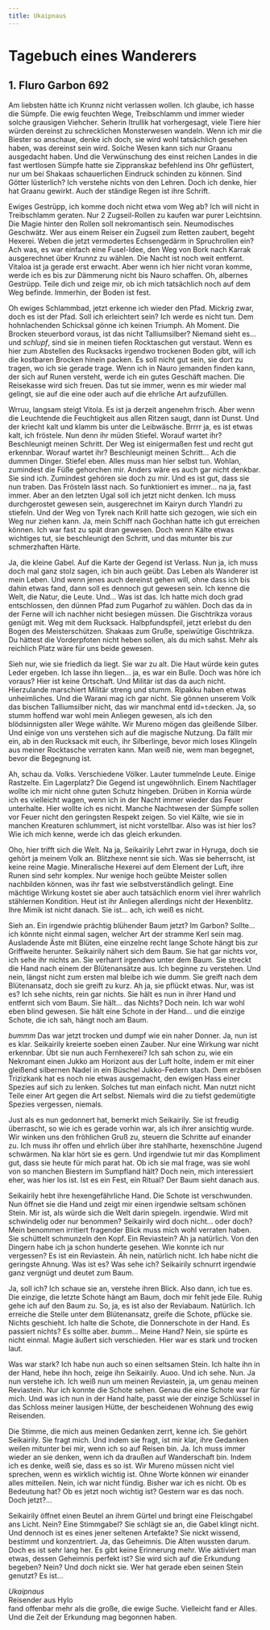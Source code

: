 ```yaml
---
title: Ukaipnaus
---
```


# Tagebuch eines Wanderers

## 1. Fluro Garbon 692

Am liebsten hätte ich Krunnz nicht verlassen wollen. Ich glaube, ich hasse die Sümpfe. Die ewig feuchten Wege, Treibschlamm und immer wieder solche grausigen Viehcher. Seherin Itrullik hat vorhergesagt, viele Tiere hier würden dereinst zu schrecklichen Monsterwesen wandeln. Wenn ich mir die Biester so anschaue, denke ich doch, sie wird wohl tatsächlich gesehen haben, was dereinst sein wird. Solche Wesen kann sich nur Graanu ausgedacht haben. Und die Verwünschung des einst reichen Landes in die fast wertlosen Sümpfe hatte sie Zippranskaz befehlend ins Ohr geflüstert, nur um bei Shakaas schauerlichen Eindruck schinden zu können. Sind Götter lüsterlich? Ich verstehe nichts von den Lehren. Doch ich denke, hier hat Graanu gewirkt. Auch der ständige Regen ist ihre Schrift.

Ewiges Gestrüpp, ich komme doch nicht etwa vom Weg ab? Ich will nicht in Treibschlamm geraten. Nur 2 Zugseil-Rollen zu kaufen war purer Leichtsinn. Die Magie hinter den Rollen soll nekromantisch sein. Neumodisches Geschwätz. Wer aus einem Reiser ein Zugseil zum Retten zaubert, begeht Hexerei. Weben die jetzt vermodertes Echsengedärm in Spruchrollen ein? Ach was, es war einfach eine Fusel-Idee, den Weg von Bork nach Karrak ausgerechnet über Krunnz zu wählen. Die Nacht ist noch weit entfernt. Vitaloa ist ja gerade erst erwacht. Aber wenn ich hier nicht voran komme, werde ich es bis zur Dämmerung nicht bis Nauro schaffen. Oh, albernes Gestrüpp. Teile dich und zeige mir, ob ich mich tatsächlich noch auf dem Weg befinde. Immerhin, der Boden ist fest.

Oh ewiges Schlammbad, jetzt erkenne ich wieder den Pfad. Mickrig zwar, doch es ist der Pfad. Soll ich erleichtert sein? Ich werde es nicht tun. Dem hohnlachenden Schicksal gönne ich keinen Triumph. Ah Moment. Die Brocken steuerbord voraus, ist das nicht Talliumsilber? Niemand sieht es... und *schlupf*, sind sie in meinen tiefen Rocktaschen gut verstaut. Wenn es hier zum Abstellen des Rucksacks irgendwo trockenen Boden gibt, will ich die kostbaren Brocken hinein packen. Es soll nicht gut sein, sie dort zu tragen, wo ich sie gerade trage. Wenn ich in Nauro jemanden finden kann, der sich auf Runen versteht, werde ich ein gutes Geschäft machen. Die Reisekasse wird sich freuen. Das tut sie immer, wenn es mir wieder mal gelingt, sie auf die eine oder auch auf die ehrliche Art aufzufüllen.

Wrruu, langsam steigt Vitola. Es ist ja derzeit angenehm frisch. Aber wenn die Leuchtende die Feuchtigkeit aus allen Ritzen saugt, dann ist Dunst. Und der kriecht kalt und klamm bis unter die Leibwäsche. Brrrr ja, es ist etwas kalt, ich fröstele. Nun denn ihr müden Stiefel. Worauf wartet ihr? Beschleunigt meinen Schritt. Der Weg ist einigermaßen fest und recht gut erkennbar. Worauf wartet ihr? Beschleunigt meinen Schritt... Ach die dummen Dinger. Stiefel eben. Alles muss man hier selbst tun. Wohlan, zumindest die Füße gehorchen mir. Anders wäre es auch gar nicht denkbar. Sie sind ich. Zumindest gehören sie doch zu mir. Und es ist gut, dass sie nun traben. Das Frösteln lässt nach. So funktioniert es immer... na ja, fast immer. Aber an den letzten Ugal soll ich jetzt nicht denken. Ich muss durchgerostet gewesen sein, ausgerechnet im Kairyn durch Ylandri zu stiefeln. Und der Weg von Tyrek nach Krill hatte sich gezogen, wie sich ein Weg nur ziehen kann. Ja, mein Schiff nach Gochhan hatte ich gut erreichen können. Ich war fast zu spät dran gewesen. Doch wenn Kälte etwas wichtiges tut, sie beschleunigt den Schritt, und das mitunter bis zur schmerzhaften Härte.

Ja, die kleine Gabel. Auf die Karte der Gegend ist Verlass. Nun ja, ich muss doch mal ganz stolz sagen, ich bin auch geübt. Das Leben als Wanderer ist mein Leben. Und wenn jenes auch dereinst gehen will, ohne dass ich bis dahin etwas fand, dann soll es dennoch gut gewesen sein. Ich kenne die Welt, die Natur, die Leute. Und... Was ist das. Ich hatte mich doch grad entschlossen, den dünnen Pfad zum Pugarhof zu wählen. Doch das da in der Ferne will ich nachher nicht besiegen müssen. Die Gischtrikza voraus genügt mit. Weg mit dem Rucksack. Halbpfundspfeil, jetzt erlebst du den Bogen des Meisterschützen. Shakaas zum Gruße, speiwütige Gischtrikza. Du hättest die Vorderpfoten nicht heben sollen, als du mich sahst. Mehr als reichlich Platz wäre für uns beide gewesen.

Sieh nur, wie sie friedlich da liegt. Sie war zu alt. Die Haut würde kein gutes Leder ergeben. Ich lasse ihn liegen... ja, es war ein Bulle. Doch was höre ich voraus? Hier ist keine Ortschaft. Und Militär ist das da auch nicht. Hierzulande marschiert Militär streng und stumm. Ripakku haben etwas unheimliches. Und die Warani mag ich gar nicht. Sie gönnen unserem Volk das bischen Talliumsilber nicht, das wir manchmal entd id=`td`ecken. Ja, so stumm hoffend war wohl mein Anliegen gewesen, als ich den blödsinnigsten aller Wege wählte. Wir Mureno mögen das gleißende Silber. Und einige von uns verstehen sich auf die magische Nutzung. Da fällt mir ein, ab in den Rucksack mit euch, ihr Silberlinge, bevor mich loses Klingeln aus meiner Rocktasche verraten kann. Man weiß nie, wem man begegnet, bevor die Begegnung ist.

Ah, schau da. Volks. Verschiedene Völker. Lauter tummelnde Leute. Einige Rastzelte. Ein Lagerplatz? Die Gegend ist ungewöhnlich. Einem Nachtlager wollte ich mir nicht ohne guten Schutz hingeben. Drüben in Kornia würde ich es vielleicht wagen, wenn ich in der Nacht immer wieder das Feuer unterhalte. Hier wollte ich es nicht. Manche Nachtwesen der Sümpfe sollen vor Feuer nicht den geringsten Respekt zeigen. So viel Kälte, wie sie in manchen Kreaturen schlummert, ist nicht vorstellbar. Also was ist hier los? Wie ich mich kenne, werde ich das gleich erkunden.

Oho, hier trifft sich die Welt. Na ja, Seikairily Lehrt zwar in Hyruga, doch sie gehört ja meinem Volk an. Blitzhexe nennt sie sich. Was sie beherrscht, ist keine reine Magie. Mineralische Hexerei auf dem Element der Luft, ihre Runen sind sehr komplex. Nur wenige hoch geübte Meister sollen nachbilden können, was ihr fast wie selbstverständlich gelingt. Eine mächtige Wirkung kostet sie aber auch tatsächlich enorm viel ihrer wahrlich stählernen Kondition. Heut ist ihr Anliegen allerdings nicht der Hexenblitz. Ihre Mimik ist nicht danach. Sie ist... ach, ich weiß es nicht.

Sieh an. Ein irgendwie prächtig blühender Baum jetzt? Im Garbon? Sollte... ich könnte nicht einmal sagen, welcher Art der stramme Kerl sein mag. Ausladende Äste mit Blüten, eine einzelne recht lange Schote hängt bis zur Griffweite herunter. Seikairily nähert sich dem Baum. Sie hat gar nichts vor, ich sehe ihr nichts an. Sie verharrt irgendwo unter dem Baum. Sie streckt die Hand nach einem der Blütenansätze aus. Ich beginne zu verstehen. Und nein, längst nicht zum ersten mal bleibe ich wie dumm. Sie greift nach dem Blütenansatz, doch sie greift zu kurz. Ah ja, sie pflückt etwas. Nur, was ist es? Ich sehe nichts, rein gar nichts. Sie hält es nun in ihrer Hand und entfernt sich vom Baum. Sie hält... das Nichts? Doch nein. Ich war wohl eben blind gewesen. Sie hält eine Schote in der Hand... und die einzige Schote, die ich sah, hängt noch am Baum.

*bummm* Das war jetzt trocken und dumpf wie ein naher Donner. Ja, nun ist es klar. Seikairily kreierte soeben einen Zauber. Nur eine Wirkung war nicht erkennbar. Übt sie nun auch Fernhexerei? Ich sah schon zu, wie ein Nekromant einen Jukko am Horizont aus der Luft holte, indem er mit einer gleißend silbernen Nadel in ein Büschel Jukko-Federn stach. Dem erzbösen Trizizkank hat es noch nie etwas ausgemacht, den ewigen Hass einer Spezies auf sich zu lenken. Solches tut man einfach nicht. Man nutzt nicht Teile einer Art gegen die Art selbst. Niemals wird die zu tiefst gedemütigte Spezies vergessen, niemals.

Just als es nun gedonnert hat, bemerkt mich Seikairily. Sie ist freudig überrascht, so wie ich es gerade vorhin war, als ich ihrer ansichtig wurde. Wir winken uns den fröhlichen Gruß zu, steuern die Schritte auf einander zu. Ich muss ihr offen und ehrlich über ihre stahlharte, hexenschöne Jugend schwärmen. Na klar hört sie es gern. Und irgendwie tut mir das Kompliment gut, dass sie heute für mich parat hat. Ob ich sie mal frage, was sie wohl von so manchen Biestern im Sumpfland hält? Doch nein, mich interessiert eher, was hier los ist. Ist es ein Fest, ein Ritual? Der Baum sieht danach aus.

Seikairily hebt ihre hexengefährliche Hand. Die Schote ist verschwunden. Nun öffnet sie die Hand und zeigt mir einen irgendwie seltsam schönen Stein. Mir ist, als würde sich die Welt darin spiegeln. irgendwie. Wird mit schwindelig oder nur benommen? Seikairily wird doch nicht... oder doch? Mein benommen irritiert fragender Blick muss mich wohl verraten haben. Sie schüttelt schmunzeln den Kopf. Ein Reviastein? Ah ja natürlich. Von den Dingern habe ich ja schon hunderte gesehen. Wie konnte ich nur vergessen? Es ist ein Reviastein. Äh nein, natürlich nicht. Ich habe nicht die geringste Ahnung. Was ist es? Was sehe ich? Seikairily schnurrt irgendwie ganz vergnügt und deutet zum Baum.

Ja, soll ich? Ich schaue sie an, verstehe ihren Blick. Also dann, ich tue es. Die einzige, die letzte Schote hängt am Baum, doch mir fehlt jede Eile. Ruhig gehe ich auf den Baum zu. So, ja, es ist also der Reviabaum. Natürlich. Ich erreiche die Stelle unter dem Blütenansatz, greife die Schote, pflücke sie. Nichts geschieht. Ich halte die Schote, die Donnerschote in der Hand. Es passiert nichts? Es sollte aber. *bumm*... Meine Hand? Nein, sie spürte es nicht einmal. Magie äußert sich verschieden. Hier war es stark und trocken laut.

Was war stark? Ich habe nun auch so einen seltsamen Stein. Ich halte ihn in der Hand, hebe ihn hoch, zeige ihn Seikairily. Auoo. Und ich sehe. Nun. Ja nun verstehe ich. Ich weiß nun um meinen Reviastein, ja, um genau meinen Reviastein. Nur ich konnte die Schote sehen. Genau die eine Schote war für mich. Und was ich nun in der Hand halte, passt wie der einzige Schlüssel in das Schloss meiner lausigen Hütte, der bescheidenen Wohnung des ewig Reisenden.

Die Stimme, die mich aus meinen Gedanken zerrt, kenne ich. Sie gehört Seikairily. Sie fragt mich. Und indem sie fragt, ist mir klar, ihre Gedanken weilen mitunter bei mir, wenn ich so auf Reisen bin. Ja. Ich muss immer wieder an sie denken, wenn ich da draußen auf Wanderschaft bin. Indem ich es denke, weiß sie, dass es so ist. Wir Mureno müssen nicht viel sprechen, wenn es wirklich wichtig ist. Ohne Worte können wir einander alles mitteilen. Nein, ich war nicht fündig. Bisher war ich es nicht. Ob es Bedeutung hat? Ob es jetzt noch wichtig ist? Gestern war es das noch. Doch jetzt?...

Seikairily öffnet einen Beutel an ihrem Gürtel und bringt eine Fleischgabel ans Licht. Nein? Eine Stimmgabel? Sie schlägt sie an, die Gabel klingt nicht. Und dennoch ist es eines jener seltenen Artefakte? Sie nickt wissend, bestimmt und konzentriert. Ja, das Geheimnis. Die Alten wussten darum. Doch es ist sehr lang her. Es gibt keine Erinnerung mehr. Wie aktiviert man etwas, dessen Geheimnis perfekt ist? Sie wird sich auf die Erkundung begeben? Nein? Und doch nickt sie. Wer hat gerade eben seinen Stein genutzt? Es ist...

_Ukaipnaus_<br />
Reisender aus Hylo<br />
fand offenbar mehr als die große, die ewige Suche. Vielleicht fand er Alles. Und die Zeit der Erkundung mag begonnen haben.